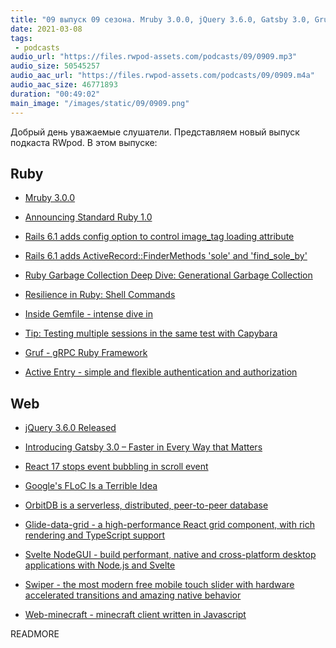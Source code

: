 ```yaml
---
title: "09 выпуск 09 сезона. Mruby 3.0.0, jQuery 3.6.0, Gatsby 3.0, Gruf, Active Entry, OrbitDB, Glide-data-grid, Web-minecraft и прочее"
date: 2021-03-08
tags:
 - podcasts
audio_url: "https://files.rwpod-assets.com/podcasts/09/0909.mp3"
audio_size: 50545257
audio_aac_url: "https://files.rwpod-assets.com/podcasts/09/0909.m4a"
audio_aac_size: 46771893
duration: "00:49:02"
main_image: "/images/static/09/0909.png"
---
```


Добрый день уважаемые слушатели. Представляем новый выпуск подкаста RWpod. В этом выпуске:

## Ruby

 - [Mruby 3.0.0](https://mruby.org/releases/2021/03/05/mruby-3.0.0-released.html)
 - [Announcing Standard Ruby 1.0](https://blog.testdouble.com/posts/2021-03-04-announcing-standard-ruby-1.0/)
 - [Rails 6.1 adds config option to control image_tag loading attribute](https://blog.saeloun.com/2021/03/01/rails-6.1-adds-config-for-lazy-image-loading)
 - [Rails 6.1 adds ActiveRecord::FinderMethods 'sole' and 'find_sole_by'](https://bigbinary.com/blog/rails-6-1-adds-active-record-finder-methods)
 - [Ruby Garbage Collection Deep Dive: Generational Garbage Collection](https://jemma.dev/blog/gc-generational)


 - [Resilience in Ruby: Shell Commands](https://www.johnnunemaker.com/resilience-in-ruby-shell-commands/)
 - [Inside Gemfile - intense dive in](https://longliveruby.com/articles/bundle-install-deep-dive)
 - [Tip: Testing multiple sessions in the same test with Capybara](https://boringrails.com/tips/capybara-multiple-user-sessions)
 - [Gruf - gRPC Ruby Framework](https://github.com/bigcommerce/gruf)
 - [Active Entry - simple and flexible authentication and authorization](https://github.com/TFM-Agency/active_entry)

## Web

 - [jQuery 3.6.0 Released](http://blog.jquery.com/2021/03/02/jquery-3-6-0-released/)
 - [Introducing Gatsby 3.0 – Faster in Every Way that Matters](https://www.gatsbyjs.com/blog/gatsby-v3/)
 - [React 17 stops event bubbling in scroll event](https://blog.saeloun.com/2021/03/02/react-17-removes-bubbling-from-onscroll)
 - [Google's FLoC Is a Terrible Idea](https://www.eff.org/deeplinks/2021/03/googles-floc-terrible-idea)


 - [OrbitDB is a serverless, distributed, peer-to-peer database](https://orbitdb.org/)
 - [Glide-data-grid - a high-performance React grid component, with rich rendering and TypeScript support](https://grid.glideapps.com/)
 - [Svelte NodeGUI - build performant, native and cross-platform desktop applications with Node.js and Svelte](https://github.com/nodegui/svelte-nodegui)
 - [Swiper - the most modern free mobile touch slider with hardware accelerated transitions and amazing native behavior](https://swiperjs.com/)
 - [Web-minecraft - minecraft client written in Javascript](https://github.com/michaljaz/web-minecraft)

READMORE
